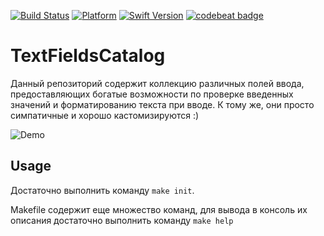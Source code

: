 [![Build Status](https://travis-ci.org/chausovSurfStudio/TextFieldsCatalog.svg?branch=master)](https://travis-ci.org/chausovSurfStudio/TextFieldsCatalog)
[![Platform](https://img.shields.io/badge/Platform-iOS-red.svg)](https://developer.apple.com/iphone/)
[![Swift Version](https://img.shields.io/badge/swift-4.2-orange.svg)](https://developer.apple.com/swift/)
[![codebeat badge](https://codebeat.co/badges/ae1cc1f8-72c1-4a84-9400-7e14defc904d)](https://codebeat.co/projects/github-com-chausovsurfstudio-textfieldscatalog-master)

# TextFieldsCatalog

Данный репозиторий содержит коллекцию различных полей ввода, предоставляющих богатые возможности по проверке введенных значений и форматированию текста при вводе. К тому же, они просто симпатичные и хорошо кастомизируются :)

![Demo](https://github.com/chausovSurfStudio/TextFieldsCatalog/blob/documentation/TextFieldsCatalog_video.gif)

## Usage

Достаточно выполнить команду `make init`.

Makefile содержит еще множество команд, для вывода в консоль их описания достаточно выполнить команду `make help`
